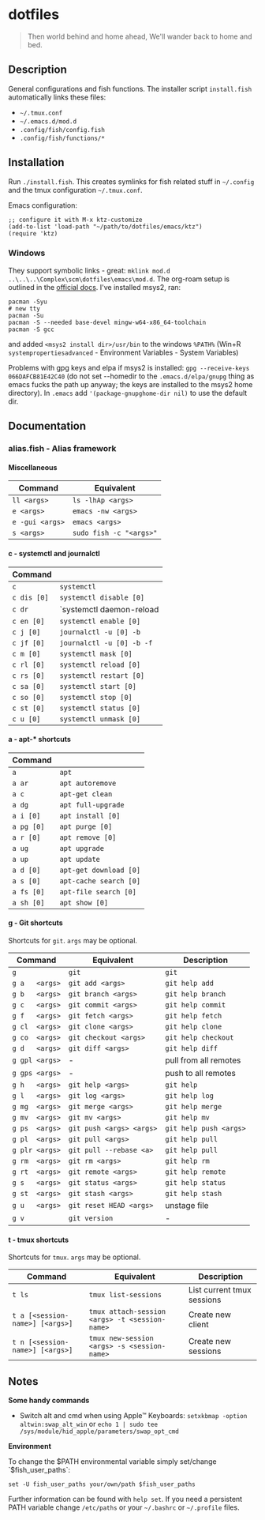 # dotfiles #

> Then world behind and home ahead,
> We'll wander back to home and bed.


## Description ##

General configurations and fish functions. The installer script
`install.fish` automatically links these files:

* `~/.tmux.conf`
* `~/.emacs.d/mod.d`
* `.config/fish/config.fish`
* `.config/fish/functions/*`


## Installation ##

Run `./install.fish`. This creates symlinks for fish related stuff in
`~/.config` and the tmux configuration `~/.tmux.conf`.


Emacs configuration:

```elisp
;; configure it with M-x ktz-customize
(add-to-list 'load-path "~/path/to/dotfiles/emacs/ktz")
(require 'ktz)
```


### Windows

They support symbolic links - great: `mklink mod.d
..\..\..\Complex\scm\dotfiles\emacs\mod.d`. The org-roam setup is
outlined in the [official
docs](https://www.orgroam.com/manual.html#C-Compiler). I've installed
msys2, ran:

``` shell
pacman -Syu
# new tty
pacman -Su
pacman -S --needed base-devel mingw-w64-x86_64-toolchain
pacman -S gcc
```

and added `<msys2 install dir>/usr/bin` to the windows `%PATH%` (Win+R
`systempropertiesadvanced` - Environment Variables - System Variables)

Problems with gpg keys and elpa if msys2 is installed: `gpg --receive-keys 066DAFCB81E42C40` (do not set --homedir to the `.emacs.d/elpa/gnupg` thing as emacs fucks the path up anyway; the keys are installed to the msys2 home directory). In `.emacs` add `'(package-gnupghome-dir nil)` to use the default dir.


## Documentation ##

### alias.fish - Alias framework ###

#### Miscellaneous ####

| Command          | Equivalent                 |
|------------------|----------------------------|
| `ll <args>`      | `ls -lhAp <args>`          |
| `e <args>`       | `emacs -nw <args>`         |
| `e -gui <args>`  | `emacs <args>`             |
| `s <args>`       | `sudo fish -c "<args>"`    |

#### c - systemctl and journalctl ####

| Command     |                             |
|-------------|-----------------------------|
| `c`         | `systemctl`                 |
| `c dis [0]` | `systemctl disable [0]`     |
| `c dr`      | `systemctl daemon-reload    |
| `c en [0]`  | `systemctl enable [0]`      |
| `c j [0]`   | `journalctl -u [0] -b`      |
| `c jf [0]`  | `journalctl -u [0] -b -f`   |
| `c m [0]`   | `systemctl mask [0]`        |
| `c rl [0]`  | `systemctl reload [0]`      |
| `c rs [0]`  | `systemctl restart [0]`     |
| `c sa [0]`  | `systemctl start [0]`       |
| `c so [0]`  | `systemctl stop [0]`        |
| `c st [0]`  | `systemctl status [0]`      |
| `c u [0]`   | `systemctl unmask [0]`      |


#### a - apt-* shortcuts ####

| Command    |                        |
|------------|------------------------|
| `a`        | `apt`                  |
| `a ar`     | `apt autoremove`       |
| `a c`      | `apt-get clean`        |
| `a dg`     | `apt full-upgrade`     |
| `a i [0]`  | `apt install [0]`      |
| `a pg [0]` | `apt purge [0]`        |
| `a r [0]`  | `apt remove [0]`       |
| `a ug`     | `apt upgrade`          |
| `a up`     | `apt update`           |
| `a d [0]`  | `apt-get download [0]` |
| `a s [0]`  | `apt-cache search [0]` |
| `a fs [0]` | `apt-file search [0]`  |
| `a sh [0]` | `apt show [0]`         |

#### g - Git shortcuts ####

Shortcuts for `git`. `args` may be optional.

| Command        | Equivalent               | Description            |
|----------------|--------------------------|------------------------|
| `g `           | `git`                    | `git`                  |
| `g a   <args>` | `git add <args>`         | `git help add`         |
| `g b   <args>` | `git branch <args>`      | `git help branch`      |
| `g c   <args>` | `git commit <args>`      | `git help commit`      |
| `g f   <args>` | `git fetch <args>`       | `git help fetch`       |
| `g cl  <args>` | `git clone <args>`       | `git help clone`       |
| `g co  <args>` | `git checkout <args>`    | `git help checkout`    |
| `g d   <args>` | `git diff <args>`        | `git help diff`        |
| `g gpl <args>` | -                        | pull from all remotes  |
| `g gps <args>` | -                        | push to all remotes    |
| `g h   <args>` | `git help <args>`        | `git help`             |
| `g l   <args>` | `git log <args>`         | `git help log`         |
| `g mg  <args>` | `git merge <args>`       | `git help merge`       |
| `g mv  <args>` | `git mv <args>`          | `git help mv`          |
| `g ps  <args>` | `git push <args> <args>` | `git help push <args>` |
| `g pl  <args>` | `git pull <args>`        | `git help pull`        |
| `g plr <args>` | `git pull --rebase <a>`  | `git help pull`        |
| `g rm  <args>` | `git rm <args>`          | `git help rm`          |
| `g rt  <args>` | `git remote <args>`      | `git help remote`      |
| `g s   <args>` | `git status <args>`      | `git help status`      |
| `g st  <args>` | `git stash <args>`       | `git help stash`       |
| `g u   <args>` | `git reset HEAD <args>`  | unstage file           |
| `g v`          | `git version`            | -                      |


#### t - tmux shortcuts ####

Shortcuts for `tmux`. `args` may be optional.

| Command                         | Equivalent                                     | Description                |
|---------------------------------|------------------------------------------------|----------------------------|
| `t ls`                          | `tmux list-sessions`                           | List current tmux sessions |
| `t a [<session-name>] [<args>]` | `tmux attach-session <args> -t <session-name>` | Create new client          |
| `t n [<session-name>] [<args>]` | `tmux new-session <args> -s <session-name>`    | Create new sessions        |


## Notes ##

__Some handy commands__

* Switch alt and cmd when using Apple™ Keyboards: `setxkbmap -option altwin:swap_alt_win` or `echo 1 | sudo tee /sys/module/hid_apple/parameters/swap_opt_cmd`

__Environment__

To change the $PATH environmental variable simply set/change
`$fish_user_paths`:

```
set -U fish_user_paths your/own/path $fish_user_paths
```

Further information can be found with `help set`.  If you need a
persistent PATH variable change `/etc/paths` or your `~/.bashrc` or
`~/.profile` files.

